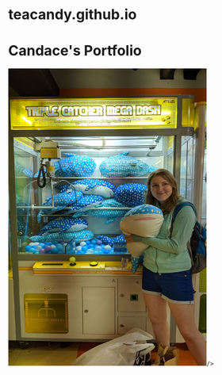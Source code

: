 # teacandy.github.io
<html>
  <h1>Candace's Portfolio</h1>
  <img src="headshot.jpg" 
    width="400"
    height="600"
    
    />
   

</html>

